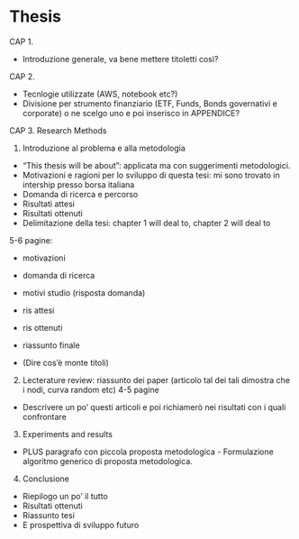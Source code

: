 # Thesis



CAP 1.
- Introduzione generale, va bene mettere titoletti così?

CAP 2.
- Tecnlogie utilizzate (AWS, notebook etc?)
- Divisione per strumento finanziario (ETF, Funds, Bonds governativi e corporate) o ne scelgo uno e poi inserisco in APPENDICE?

CAP 3. Research Methods



1. Introduzione al problema e alla metodologia
- “This thesis will be about”: applicata ma con suggerimenti metodologici.
- Motivazioni e ragioni per lo sviluppo di questa tesi: mi sono trovato in intership presso borsa italiana
- Domanda di ricerca e percorso
- Risultati attesi
- Risultati ottenuti
- Delimitazione della tesi: chapter 1 will deal to, chapter 2 will deal to

5-6 pagine:
- motivazioni
- domanda di ricerca
- motivi studio (risposta domanda)
- ris attesi
- ris ottenuti
- riassunto finale

- (Dire cos’è monte titoli)

2. Lecterature review: riassunto dei paper (articolo tal dei tali dimostra che i nodi, curva random etc)
4-5 pagine
- Descrivere un po’ questi articoli e poi richiamerò nei risultati con i quali confrontare


3. Experiments and results
- PLUS paragrafo con piccola proposta metodologica - Formulazione algoritmo generico di proposta metodologica.


4. Conclusione
- Riepilogo un po’ il tutto
- Risultati ottenuti
- Riassunto tesi
- E prospettiva di sviluppo futuro







